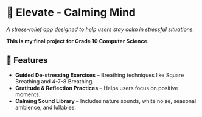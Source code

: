 # 🌿 Elevate - Calming Mind  

*A stress-relief app designed to help users stay calm in stressful situations.*  

**This is my final project for Grade 10 Computer Science.**  

## 📌 Features  
- **Guided De-stressing Exercises** – Breathing techniques like Square Breathing and 4-7-8 Breathing.  
- **Gratitude & Reflection Practices** – Helps users focus on positive moments.  
- **Calming Sound Library** – Includes nature sounds, white noise, seasonal ambience, and lullabies.  
